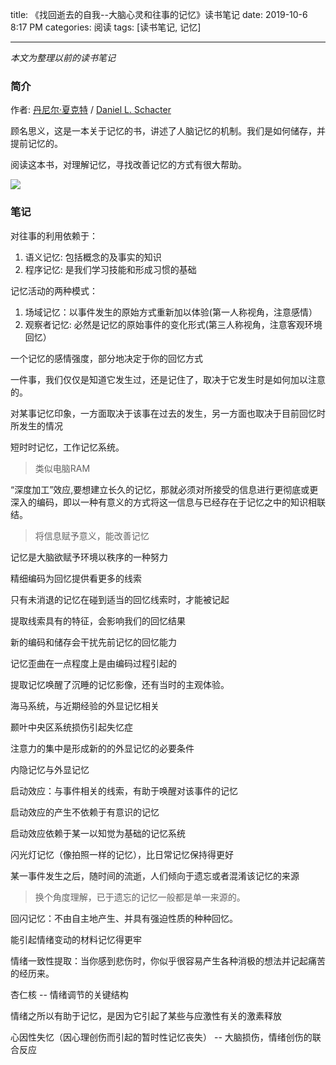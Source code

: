title: 《找回逝去的自我--大脑心灵和往事的记忆》读书笔记
date: 2019-10-6 8:17 PM
categories: 阅读
tags: [读书笔记, 记忆]

---

*本文为整理以前的读书笔记*

### 简介
作者: [丹尼尔·夏克特](https://book.douban.com/search/%E4%B8%B9%E5%B0%BC%E5%B0%94%C2%B7%E5%A4%8F%E5%85%8B%E7%89%B9) / [Daniel L. Schacter](https://book.douban.com/search/Daniel%20L.%20Schacter)

顾名思义，这是一本关于记忆的书，讲述了人脑记忆的机制。我们是如何储存，并提前记忆的。

阅读这本书，对理解记忆，寻找改善记忆的方式有很大帮助。

[ ![](http://image.runjf.com/mweb/2019-10-06-15703330203326.jpg) ](https://book.douban.com/subject/5406389/)

<!--more-->

### 笔记

对往事的利用依赖于：
1. 语义记忆: 包括概念的及事实的知识 
2. 程序记忆: 是我们学习技能和形成习惯的基础

记忆活动的两种模式：
1. 场域记忆：以事件发生的原始方式重新加以体验(第一人称视角，注意感情）
2. 观察者记忆: 必然是记忆的原始事件的变化形式(第三人称视角，注意客观环境回忆）

一个记忆的感情强度，部分地决定于你的回忆方式

一件事，我们仅仅是知道它发生过，还是记住了，取决于它发生时是如何加以注意的。

对某事记忆印象，一方面取决于该事在过去的发生，另一方面也取决于目前回忆时所发生的情况

短时时记忆，工作记忆系统。
> 类似电脑RAM

“深度加工”效应,要想建立长久的记忆，那就必须对所接受的信息进行更彻底或更深入的编码，即以一种有意义的方式将这一信息与已经存在于记忆之中的知识相联结。
> 将信息赋予意义，能改善记忆  

记忆是大脑欲赋予环境以秩序的一种努力

精细编码为回忆提供看更多的线索

只有未消退的记忆在碰到适当的回忆线索时，才能被记起

提取线索具有的特征，会影响我们的回忆结果

新的编码和储存会干扰先前记忆的回忆能力

记忆歪曲在一点程度上是由编码过程引起的

提取记忆唤醒了沉睡的记忆影像，还有当时的主观体验。

海马系统，与近期经验的外显记忆相关

颞叶中央区系统损伤引起失忆症

注意力的集中是形成新的的外显记忆的必要条件

内隐记忆与外显记忆

启动效应：与事件相关的线索，有助于唤醒对该事件的记忆

启动效应的产生不依赖于有意识的记忆

启动效应依赖于某一以知觉为基础的记忆系统

闪光灯记忆（像拍照一样的记忆），比日常记忆保持得更好

某一事件发生之后，随时间的流逝，人们倾向于遗忘或者混淆该记忆的来源
> 换个角度理解，已于遗忘的记忆一般都是单一来源的。

回闪记忆：不由自主地产生、并具有强迫性质的种种回忆。

能引起情绪变动的材料记忆得更牢

情绪一致性提取：当你感到悲伤时，你似乎很容易产生各种消极的想法并记起痛苦的经历来。

杏仁核 -- 情绪调节的关键结构

情绪之所以有助于记忆，是因为它引起了某些与应激性有关的激素释放

心因性失忆（因心理创伤而引起的暂时性记忆丧失） -- 大脑损伤，情绪创伤的联合反应
